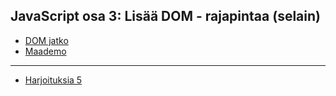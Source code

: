## JavaScript osa 3: Lisää DOM - rajapintaa (selain)

- [DOM jatko](./dom_jatko.html)
- [Maademo](./maademo.html)

---

- [Harjoituksia 5](./harjoituksia3.html)